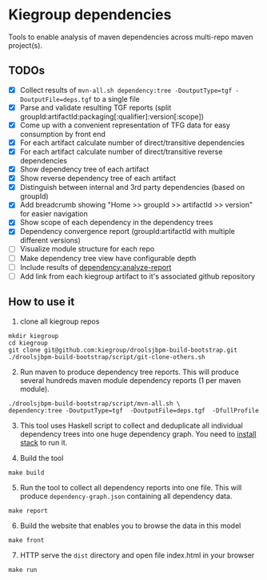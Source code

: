 # Kiegroup dependencies

Tools to enable analysis of maven dependencies across multi-repo maven project(s).

## TODOs
- [x] Collect results of `mvn-all.sh dependency:tree -DoutputType=tgf -DoutputFile=deps.tgf` to a single file
- [x] Parse and validate resulting TGF reports (split groupId:artifactId:packaging[:qualifier]:version[:scope])
- [x] Come up with a convenient representation of TFG data for easy consumption by front end
- [x] For each artifact calculate number of direct/transitive dependencies
- [x] For each artifact calculate number of direct/transitive reverse dependencies
- [x] Show dependency tree of each artifact
- [x] Show reverse dependency tree of each artifact
- [x] Distinguish between internal and 3rd party dependencies (based on groupId)
- [x] Add breadcrumb showing "Home >> groupId >> artifactId >> version" for easier navigation
- [x] Show scope of each dependency in the dependency trees
- [x] Dependency convergence report (groupId:artifactId with multiple different versions)
- [ ] Visualize module structure for each repo
- [ ] Make dependency tree view have configurable depth
- [ ] Include results of [dependency:analyze-report](https://maven.apache.org/plugins/maven-dependency-plugin/analyze-report-mojo.html)
- [ ] Add link from each kiegroup artifact to it's associated github repository

## How to use it

1. clone all kiegroup repos
```
mkdir kiegroup
cd kiegroup
git clone git@github.com:kiegroup/droolsjbpm-build-bootstrap.git
./droolsjbpm-build-bootstrap/script/git-clone-others.sh
```

2. Run maven to produce dependency tree reports. This will produce several hundreds maven module dependency reports (1 per maven module).
```
./droolsjbpm-build-bootstrap/script/mvn-all.sh \
dependency:tree -DoutputType=tgf  -DoutputFile=deps.tgf  -DfullProfile
```

3. This tool uses Haskell script to collect and deduplicate all individual dependency trees into one huge dependency graph. You need to [install stack](https://docs.haskellstack.org/en/stable/README/#how-to-install) to run it.

4. Build the tool
```
make build
```

5. Run the tool to collect all dependency reports into one file. This will produce `dependency-graph.json` containing all dependency data.
```
make report
```

6. Build the website that enables you to browse the data in this model
```
make front
```

7. HTTP serve the `dist` directory and open file index.html in your browser
```
make run
```
